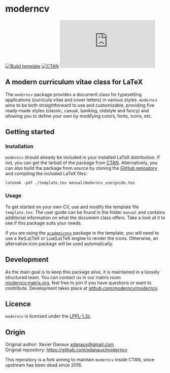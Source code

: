 # moderncv

[![Build template](https://github.com/moderncv/moderncv/actions/workflows/build-pdf.yml/badge.svg)](https://github.com/moderncv/moderncv/actions/workflows/build-pdf.yml)
[![CTAN](https://img.shields.io/ctan/v/moderncv.svg)](https://www.ctan.org/pkg/moderncv)
[![Matrix](https://img.shields.io/matrix/moderncv:matrix.org)](https://matrix.to/#/#moderncv:matrix.org)

## A modern curriculum vitae class for LaTeX

The `moderncv` package provides a document class for typesetting applications (curricula vitae and cover letters) in various styles. `moderncv` aims to be both straightforward to use and customizable, providing five ready-made styles (classic, casual, banking, oldstyle and fancy) and allowing you to define your own by modifying colors, fonts, icons, etc.

## Getting started

### Installation
`moderncv` should already be included in your installed LaTeX distribution.
If not, you can get the tarball of the package from [CTAN](https://www.ctan.org/pkg/moderncv).
Alternatively, you can also build the package from source by cloning the [GitHub repository](https://github.com/moderncv/moderncv) and compiling the included LaTeX files:
```
latexmk -pdf ./template.tex manual/moderncv_userguide.tex
```

### Usage
To get started on your own CV, use and modify the template file `template.tex`.
The user guide can be found in the folder `manual` and contains additional information on what the document class offers.
Take a look at it to see if this package suits your needs.

If you are using the [`academicons`](https://ctan.org/tex-archive/fonts/academicons) package in the template, you will need to use a Xe(La)TeX or Lua(La)TeX engine to render the icons. Otherwise, an alternative icon package will be used automatically.

## Development

As the main goal is to keep this package alive, it is maintained in a loosely structured team.
You can contact us in our matrix room [moderncv:matrix.org](https://matrix.to/#/#moderncv:matrix.org), feel free to join if you have questions or want to contribute.
Development takes place at [github.com/moderncv/moderncv](https://github.com/moderncv/moderncv).

## Licence

`moderncv` is licensed under the [LPPL-1.3c](https://spdx.org/licenses/LPPL-1.3c.html).

## Origin

Original author: Xavier Danaux <xdanaux@gmail.com>
<br/>
Original repository: https://github.com/xdanaux/moderncv

This repository is a fork aiming to maintain `moderncv` inside CTAN, since upstream has been dead since 2016.
